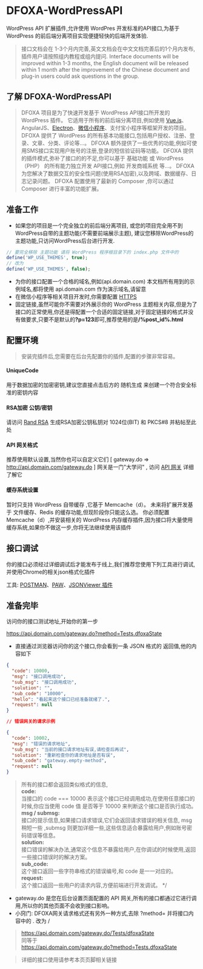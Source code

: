 # DFOXA-WordPressAPI
WordPress API 扩展插件,允许使用 WordPres 开发标准的API接口,为基于 WordPress 的前后端分离项目实现便捷轻快的后端开发体验.


> 接口文档会在 1-3个月内完善,英文文档会在中文文档完善后的1个月内发布,插件用户请按照组内教程或组内提问.
> Interface documents will be improved within 1-3 months, the English document will be released within 1 month after the improvement of the Chinese document and plug-in users could ask questions in the group.

## 了解 DFOXA-WordPressAPI


>DFOXA 项目是为了快速开发基于 WordPress API接口所开发的 WordPress 插件。
>它适用于所有的前后端分离项目,例如使用 [Vue.js](https://vuejs.org)、AngularJS、[Electron](http://electron.atom.io)、[微信小程序](https://mp.weixin.qq.com/debug/wxadoc/introduction/)、支付宝小程序等框架开发的项目。
>DFOXA 提供了 WordPress 的所有基本功能接口,包括用户授权、注册、登录、文章、分类、评论等...。
>DFOXA 额外提供了一些优秀的功能,例如可使用SMS接口实现用户账号的注册,登录的短信验证码等功能。
>DFOXA 提供的插件模式,弥补了接口的的不足,你可以基于 基础功能 或 WordPress（PHP） 的所有能力独立开发 API接口,例如 开发商城系统 等...。
>DFOXA 为您解决了数据交互的安全性问题(使用RSA加密),以及跨域、数据缓存、日志记录问题。
>DFOXA 配置使用了最新的 Composer ,你可以通过 Composer 进行丰富的功能扩展。

## 准备工作
* 如果您的项目是一个完全独立的前后端分离项目,
    或您的项目完全用不到WordPress自带的主题功能(不需要前端展示主题),
    建议您移除WordPress的主题功能,只访问WordPress后台进行开发.
 
 ```php
 // 要完全移除 主题功能 请将 WordPress 程序根目录下的 index.php 文件中的
 define('WP_USE_THEMES', true);
 // 改为
 define('WP_USE_THEMES', false);
 ```
* 为你的接口配置一个合格的域名,例如(api.domain.com) 本文档所有用到的示例域名,都将使用 api.domain.com 作为演示域名,请留意
* 在微信小程序等相关项目开发时,你需要配置 [HTTPS](https://www.vpser.net/build/letsencrypt-certbot.html)
* 固定链接,虽然可能你不需要对外展示你的 WordPress 主题相关内容,但是为了接口的正常使用,你还是得配置一个合适的固定链接,对于固定链接的格式并没有做要求,只要不是默认的<b>?p=123</b>即可,推荐使用的是<b>/%post_id%.html</b>


## 配置环境
> 安装完插件后,您需要在后台先配置你的插件,配置的步骤非常容易。

#### UniqueCode
用于数据加密的加密密钥,建议您直接点击后方的 随机生成 来创建一个符合安全标准的密钥内容
#### RSA加密 公钥/密钥
请访问 [Rand RSA](http://web.chacuo.net/netrsakeypair) 生成RSA加密公钥私钥对 1024位(BIT) 和 PKCS#8 并粘帖至此处
#### API 网关格式
推荐使用默认设置,当然你也可以自定义它们 [ gateway.do => http://api.domain.com/gateway.do ]
网关是一门"大学问" , 访问 [API 网关](https://github.com/hoythan/DFOXA-WordPressAPI/blob/master/md/api.md) 详细了解它
#### 缓存系统设置
暂时只支持 WordPress 自带缓存 ,它基于 Memcache（d）。
未来将扩展开发基于 文件缓存、Redis 的缓存功能,但现阶段你只能这么选。
你必须配置 Memcache（d）,并安装相关的 WordPress 内存缓存插件,因为接口将大量使用缓存系统,如果你不做这一步,你将无法继续使用该插件

## 接口调试

你的接口必须经过详细调试后才能发布于线上,我们推荐您使用下列工具进行调试,并使用Chrome的相关json格式化插件

工具: [POSTMAN](https://www.getpostman.com/apps)、[PAW](https://paw.cloud)、[JSONViewer 插件](https://github.com/tulios/json-viewer)

## 准备完毕

访问你的接口测试地址,开始你的第一步

https://api.domain.com/gateway.do?method=Tests.dfoxaState

* 直接通过浏览器访问你的这个接口,你会看到一条 JSON 格式的 返回值,他的内容如下

```json
{
  "code": 10000,
  "msg": "接口调用成功",
  "sub_msg": "接口调用成功",
  "solution": "",
  "sub_code": "10000",
  "hello": "看起来这个接口已经准备就绪了.",
  "request": null
}

// 错误网关的请求示例

{
  "code": 10002,
  "msg": "错误的请求地址",
  "sub_msg": "当前的接口请求地址有误,请检查后再试",
  "solution": "重新检查你的请求地址是否有误",
  "sub_code": "gateway.empty-method",
  "request": null
}
```
> 所有的接口都会返回类似格式的信息,</br>
> <b>code:</b></br>当接口的 code === 10000 表示这个接口已经调用成功,在使用任意接口的时候,你应当使用 code 值 是否等于 10000 来判断这个接口是否执行成功。</br>
> <b>msg / submsg:</b></br>接口的提示信息,如果接口请求错误,它们会返回请求错误的相关信息, msg 稍短一些 ,submsg 则更加详细一些,这些信息适合暴露给用户,例如账号密码错误等信息。</br>
> <b>solution:</b></br>接口错误的解决办法,通常这个信息不暴露给用户,在你调试的时候使用,返回一些接口错误时的解决方案。</br>
> <b>sub_code:</b></br>这个接口返回一些字符串格式的错误编号,和 code 是一一对应的。</br>
> <b>request:</b></br>这个接口返回一些用户的请求内容,方便前端进行开发调试。
*/


* gateway.do 是您在后台设置页面配置的 API 网关,所有的接口都通过它进行调用,所以你的其他页面不会收到接口影响。
* 小窍门: DFOXA网关请求格式还有另外一种方式,去除 ?method= 并将接口内容中的 . 改为 /

> https://api.domain.com/gateway.do/Tests/dfoxaState</br>
> 同等于</br>
> https://api.domain.com/gateway.do?method=Tests.dfoxaState


> 详细的接口使用请参考本页页脚相关链接